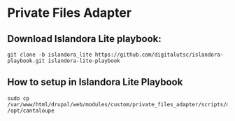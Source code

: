 # Private Files Adapter

## Download Islandora Lite playbook: 

````
git clone -b islandora_lite https://github.com/digitalutsc/islandora-playbook.git islandora-lite-playbook
````


## How to setup in Islandora Lite Playbook

````
sudo cp /var/www/html/drupal/web/modules/custom/private_files_adapter/scripts/delegates.rb /opt/cantaloupe
````

